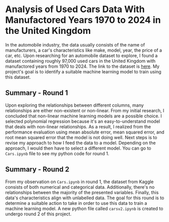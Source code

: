 # Analysis of Used Cars Data With Manufactored Years 1970 to 2024 in the United Kingdom
In the automobile industry, the data usually consists of the name of manufacturers, a car's characteristics like make, model, year, the price of a car, etc. Upon researching for an automobile dataset to explore, I found a dataset containing roughly 97,000 used cars in the United Kingdom with manufactored years from 1970 to 2024. The link to the dataset is [here](https://www.kaggle.com/datasets/meruvulikith/90000-cars-data-from-1970-to-2024). My project's goal is to identify a suitable machine learning model to train using this dataset.

## Summary - Round 1
Upon exploring the relationships between different columns, many relationships are either non-existent or non-linear. From my initial research, I concluded that non-linear machine learning models are a possible choice. I selected polynomial regression because it's an easy-to-understand model that deals with non-linear relationships. As a result, I realized from the performance evaluation using mean absolute error, mean squared error, and root mean squared error that the model is not doing well. Next steps is to revise my approach to how I feed the data to a model. Depending on the approach, I would then have to select a different model. You can go to `Cars.ipynb` file to see my python code for round 1.

## Summary - Round 2
From my observation on `Cars.ipynb` in round 1, the dataset from Kaggle consists of both numerical and categorical data. Additionally, there's no relationships between the majority of the presented variables. Finally, this data's characteristics align with unlabelled data. The goal for this round is to determine a suitable action to take in order to use this data to train a machine learning model. A new python file called `carsv2.ipynb` is created to undergo round 2 of this project. 
